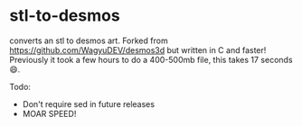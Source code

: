 # stl-to-desmos
converts an stl to desmos art. 
Forked from https://github.com/WagyuDEV/desmos3d but written in C and faster!
Previously it took a few hours to do a 400-500mb file, this takes 17 seconds 😄.

Todo:
- Don't require sed in future releases
- MOAR SPEED!
